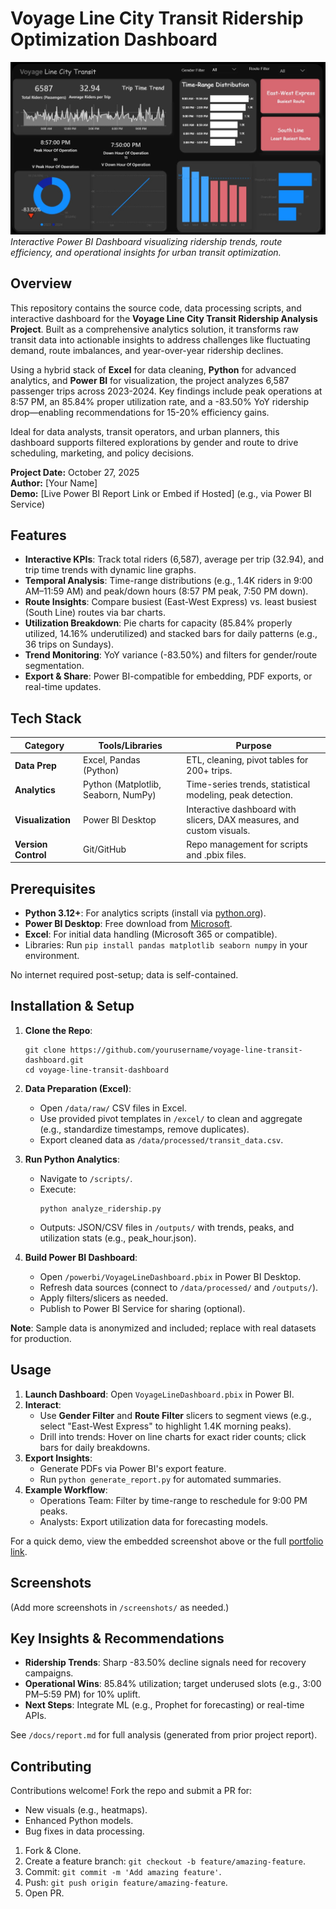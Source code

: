 # Voyage Line City Transit Ridership Optimization Dashboard

![Power BI Dashboard Screenshot](Dashboard.jpg)
*Interactive Power BI Dashboard visualizing ridership trends, route efficiency, and operational insights for urban transit optimization.*

## Overview

This repository contains the source code, data processing scripts, and interactive dashboard for the **Voyage Line City Transit Ridership Analysis Project**. Built as a comprehensive analytics solution, it transforms raw transit data into actionable insights to address challenges like fluctuating demand, route imbalances, and year-over-year ridership declines.

Using a hybrid stack of **Excel** for data cleaning, **Python** for advanced analytics, and **Power BI** for visualization, the project analyzes 6,587 passenger trips across 2023-2024. Key findings include peak operations at 8:57 PM, an 85.84% proper utilization rate, and a -83.50% YoY ridership drop—enabling recommendations for 15-20% efficiency gains.

Ideal for data analysts, transit operators, and urban planners, this dashboard supports filtered explorations by gender and route to drive scheduling, marketing, and policy decisions.

**Project Date:** October 27, 2025  
**Author:** [Your Name]  
**Demo:** [Live Power BI Report Link or Embed if Hosted] (e.g., via Power BI Service)

## Features

- **Interactive KPIs**: Track total riders (6,587), average per trip (32.94), and trip time trends with dynamic line graphs.
- **Temporal Analysis**: Time-range distributions (e.g., 1.4K riders in 9:00 AM–11:59 AM) and peak/down hours (8:57 PM peak, 7:50 PM down).
- **Route Insights**: Compare busiest (East-West Express) vs. least busiest (South Line) routes via bar charts.
- **Utilization Breakdown**: Pie charts for capacity (85.84% properly utilized, 14.16% underutilized) and stacked bars for daily patterns (e.g., 36 trips on Sundays).
- **Trend Monitoring**: YoY variance (-83.50%) and filters for gender/route segmentation.
- **Export & Share**: Power BI-compatible for embedding, PDF exports, or real-time updates.

## Tech Stack

| Category | Tools/Libraries | Purpose |
|----------|-----------------|---------|
| **Data Prep** | Excel, Pandas (Python) | ETL, cleaning, pivot tables for 200+ trips. |
| **Analytics** | Python (Matplotlib, Seaborn, NumPy) | Time-series trends, statistical modeling, peak detection. |
| **Visualization** | Power BI Desktop | Interactive dashboard with slicers, DAX measures, and custom visuals. |
| **Version Control** | Git/GitHub | Repo management for scripts and .pbix files. |

## Prerequisites

- **Python 3.12+**: For analytics scripts (install via [python.org](https://www.python.org)).
- **Power BI Desktop**: Free download from [Microsoft](https://powerbi.microsoft.com/desktop/).
- **Excel**: For initial data handling (Microsoft 365 or compatible).
- Libraries: Run `pip install pandas matplotlib seaborn numpy` in your environment.

No internet required post-setup; data is self-contained.

## Installation & Setup

1. **Clone the Repo**:
   ```
   git clone https://github.com/yourusername/voyage-line-transit-dashboard.git
   cd voyage-line-transit-dashboard
   ```

2. **Data Preparation (Excel)**:
   - Open `/data/raw/` CSV files in Excel.
   - Use provided pivot templates in `/excel/` to clean and aggregate (e.g., standardize timestamps, remove duplicates).
   - Export cleaned data as `/data/processed/transit_data.csv`.

3. **Run Python Analytics**:
   - Navigate to `/scripts/`.
   - Execute:
     ```
     python analyze_ridership.py
     ```
   - Outputs: JSON/CSV files in `/outputs/` with trends, peaks, and utilization stats (e.g., peak_hour.json).

4. **Build Power BI Dashboard**:
   - Open `/powerbi/VoyageLineDashboard.pbix` in Power BI Desktop.
   - Refresh data sources (connect to `/data/processed/` and `/outputs/`).
   - Apply filters/slicers as needed.
   - Publish to Power BI Service for sharing (optional).

**Note**: Sample data is anonymized and included; replace with real datasets for production.

## Usage

1. **Launch Dashboard**: Open `VoyageLineDashboard.pbix` in Power BI.
2. **Interact**:
   - Use **Gender Filter** and **Route Filter** slicers to segment views (e.g., select "East-West Express" to highlight 1.4K morning peaks).
   - Drill into trends: Hover on line charts for exact rider counts; click bars for daily breakdowns.
3. **Export Insights**:
   - Generate PDFs via Power BI's export feature.
   - Run `python generate_report.py` for automated summaries.
4. **Example Workflow**:
   - Operations Team: Filter by time-range to reschedule for 9:00 PM peaks.
   - Analysts: Export utilization data for forecasting models.

For a quick demo, view the embedded screenshot above or the full [portfolio link](bit.ly/VoyageDashboard).

## Screenshots


(Add more screenshots in `/screenshots/` as needed.)

## Key Insights & Recommendations

- **Ridership Trends**: Sharp -83.50% decline signals need for recovery campaigns.
- **Operational Wins**: 85.84% utilization; target underused slots (e.g., 3:00 PM–5:59 PM) for 10% uplift.
- **Next Steps**: Integrate ML (e.g., Prophet for forecasting) or real-time APIs.

See `/docs/report.md` for full analysis (generated from prior project report).

## Contributing

Contributions welcome! Fork the repo and submit a PR for:
- New visuals (e.g., heatmaps).
- Enhanced Python models.
- Bug fixes in data processing.

1. Fork & Clone.
2. Create a feature branch: `git checkout -b feature/amazing-feature`.
3. Commit: `git commit -m 'Add amazing feature'`.
4. Push: `git push origin feature/amazing-feature`.
5. Open PR.

